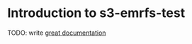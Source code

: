 # Introduction to s3-emrfs-test

TODO: write [great documentation](http://jacobian.org/writing/what-to-write/)
